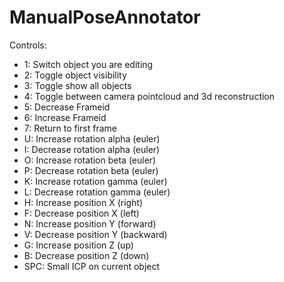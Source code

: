 
# ManualPoseAnnotator

Controls:
 * 1: Switch object you are editing
 * 2: Toggle object visibility
 * 3: Toggle show all objects
 * 4: Toggle between camera pointcloud and 3d reconstruction
 * 5: Decrease Frameid
 * 6: Increase Frameid
 * 7: Return to first frame
 * U: Increase rotation alpha (euler)
 * I: Decrease rotation alpha (euler)
 * O: Increase rotation beta (euler)
 * P: Decrease rotation beta (euler)
 * K: Increase rotation gamma (euler)
 * L: Decrease rotation gamma (euler)
 * H: Increase position X (right)
 * F: Decrease position X (left)
 * N: Increase position Y (forward)
 * V: Decrease position Y (backward)
 * G: Increase position Z (up)
 * B: Decrease position Z (down)
 * SPC: Small ICP on current object
 